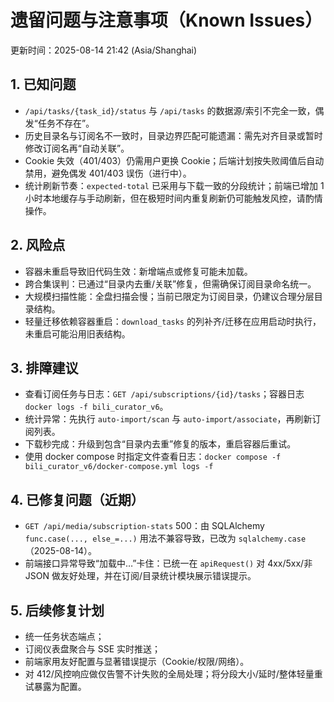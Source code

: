 # 遗留问题与注意事项（Known Issues）

更新时间：2025-08-14 21:42 (Asia/Shanghai)

## 1. 已知问题
- `/api/tasks/{task_id}/status` 与 `/api/tasks` 的数据源/索引不完全一致，偶发“任务不存在”。
- 历史目录名与订阅名不一致时，目录边界匹配可能遗漏：需先对齐目录或暂时修改订阅名再“自动关联”。
- Cookie 失效（401/403）仍需用户更换 Cookie；后端计划按失败阈值后自动禁用，避免偶发 401/403 误伤（进行中）。
- 统计刷新节奏：`expected-total` 已采用与下载一致的分段统计；前端已增加 1 小时本地缓存与手动刷新，但在极短时间内重复刷新仍可能触发风控，请酌情操作。

## 2. 风险点
- 容器未重启导致旧代码生效：新增端点或修复可能未加载。
- 跨合集误判：已通过“目录内去重/关联”修复，但需确保订阅目录命名统一。
- 大规模扫描性能：全盘扫描会慢；当前已限定为订阅目录，仍建议合理分层目录结构。
- 轻量迁移依赖容器重启：`download_tasks` 的列补齐/迁移在应用启动时执行，未重启可能沿用旧表结构。

## 3. 排障建议
- 查看订阅任务与日志：`GET /api/subscriptions/{id}/tasks`；容器日志 `docker logs -f bili_curator_v6`。
- 统计异常：先执行 `auto-import/scan` 与 `auto-import/associate`，再刷新订阅列表。
- 下载秒完成：升级到包含“目录内去重”修复的版本，重启容器后重试。
- 使用 docker compose 时指定文件查看日志：`docker compose -f bili_curator_v6/docker-compose.yml logs -f`

## 4. 已修复问题（近期）
- `GET /api/media/subscription-stats` 500：由 SQLAlchemy `func.case(..., else_=...)` 用法不兼容导致，已改为 `sqlalchemy.case`（2025-08-14）。
- 前端接口异常导致“加载中…”卡住：已统一在 `apiRequest()` 对 4xx/5xx/非JSON 做友好处理，并在订阅/目录统计模块展示错误提示。

## 5. 后续修复计划
- 统一任务状态端点；
- 订阅仪表盘聚合与 SSE 实时推送；
- 前端家用友好配置与显著错误提示（Cookie/权限/网络）。
 - 对 412/风控响应做仅告警不计失败的全局处理；将分段大小/延时/整体轻量重试暴露为配置。
